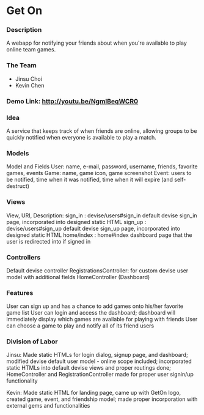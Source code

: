 Get On
======

### Description

A webapp for notifying your friends about when you're available to play online team games.


### The Team

* Jinsu Choi
* Kevin Chen

### Demo Link: http://youtu.be/NgmlBeqWCR0

### Idea
A service that keeps track of when friends are online, allowing groups to be quickly notified when everyone is available to play a match.

### Models

Model and Fields
User:
name, e-mail, password, username, friends, favorite games, events
Game:
name, game icon, game screenshot
Event:
users to be notified, time when it was notified, time when it will expire (and self-destruct)


### Views

View, URI, Description:
sign_in :
devise/users#sign_in
default devise sign_in page, incorporated into designed static HTML
sign_up :
devise/users#sign_up
default devise sign_up page, incorporated into designed static HTML
home/index :
home#index
dashboard page that the user is redirected into if signed in


### Controllers
Default devise controller
RegistrationsController: for custom devise user model with additional fields
HomeController (Dashboard)

### Features

User can sign up and has a chance to add games onto his/her favorite game list
User can login and access the dashboard; dashboard will immediately display which games are available for playing with friends
User can choose a game to play and notify all of its friend users

### Division of Labor

Jinsu: Made static HTMLs for login dialog, signup page, and dashboard; modified devise default user model - online scope included; incorporated static HTMLs into default devise views and proper routings done; HomeController and RegistrationController made for proper user signin/up functionality

Kevin: Made static HTML for landing page, came up with GetOn logo, created game, event, and friendship model; made proper incorporation with external gems and functionalities
